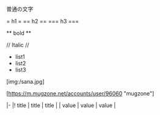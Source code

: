 普通の文字

= h1 =
== h2 ==
=== h3 ===

** bold **

// Italic //

* list1
* list2
* list3

[img:/sana.jpg]

[https://m.mugzone.net/accounts/user/96060 "mugzone"]

|-
|! title | title | title |
| value | value | value |